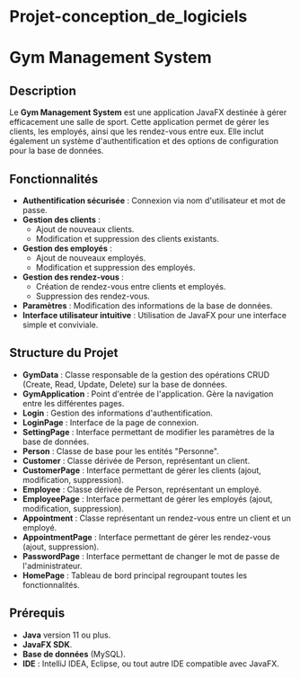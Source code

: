 # Projet-conception_de_logiciels


# Gym Management System

## Description

Le **Gym Management System** est une application JavaFX destinée à gérer efficacement une salle de sport. Cette application permet de gérer les clients, les employés, ainsi que les rendez-vous entre eux. Elle inclut également un système d'authentification et des options de configuration pour la base de données.

## Fonctionnalités

- **Authentification sécurisée** : Connexion via nom d'utilisateur et mot de passe.
- **Gestion des clients** :
  - Ajout de nouveaux clients.
  - Modification et suppression des clients existants.
- **Gestion des employés** :
  - Ajout de nouveaux employés.
  - Modification et suppression des employés.
- **Gestion des rendez-vous** :
  - Création de rendez-vous entre clients et employés.
  - Suppression des rendez-vous.
- **Paramètres** : Modification des informations de la base de données.
- **Interface utilisateur intuitive** : Utilisation de JavaFX pour une interface simple et conviviale.

## Structure du Projet

- **GymData** : Classe responsable de la gestion des opérations CRUD (Create, Read, Update, Delete) sur la base de données.
- **GymApplication** : Point d'entrée de l'application. Gère la navigation entre les différentes pages.
- **Login** : Gestion des informations d'authentification.
- **LoginPage** : Interface de la page de connexion.
- **SettingPage** : Interface permettant de modifier les paramètres de la base de données.
- **Person** : Classe de base pour les entités "Personne".
- **Customer** : Classe dérivée de Person, représentant un client.
- **CustomerPage** : Interface permettant de gérer les clients (ajout, modification, suppression).
- **Employee** : Classe dérivée de Person, représentant un employé.
- **EmployeePage** : Interface permettant de gérer les employés (ajout, modification, suppression).
- **Appointment** : Classe représentant un rendez-vous entre un client et un employé.
- **AppointmentPage** : Interface permettant de gérer les rendez-vous (ajout, suppression).
- **PasswordPage** : Interface permettant de changer le mot de passe de l'administrateur.
- **HomePage** : Tableau de bord principal regroupant toutes les fonctionnalités.

## Prérequis

- **Java** version 11 ou plus.
- **JavaFX SDK**.
- **Base de données** (MySQL).
- **IDE** : IntelliJ IDEA, Eclipse, ou tout autre IDE compatible avec JavaFX.


